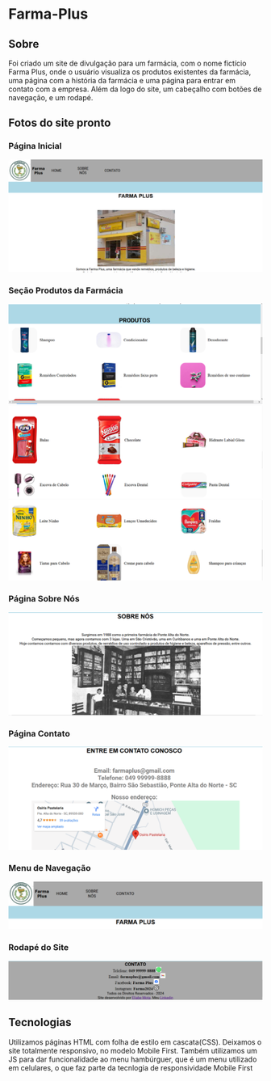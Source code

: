 # Farma-Plus

## Sobre

Foi criado um site de divulgação para um farmácia, com o nome fictício Farma Plus, onde o usuário visualiza os produtos existentes da farmácia, uma página com a história da farmácia e uma página para entrar em contato com a empresa. Além da logo do site, um cabeçalho com botões de navegação, e um rodapé.

## Fotos do site pronto

### **Página Inicial**
![página inicial](./assets/img/site-pronto/page-home.png)

### **Seção Produtos da Farmácia**
![seção produtos 1](./assets/img/site-pronto/section-produtos-1.png)
![seção produtos 2](./assets/img/site-pronto/section-produtos-2.png)
![seção produtos 3](./assets/img/site-pronto/section-produtos-3.png)

### **Página Sobre Nós**
![página sobre nós](./assets/img/site-pronto/page-sobre-nos.png)

### **Página Contato**
![página de contato](./assets/img/site-pronto/page-fale-conosco.png)

### **Menu de Navegação**
![cabeçalho do site](./assets/img/site-pronto/site-header.png)

### **Rodapé do Site**
![rodapé](./assets/img/site-pronto/site-footer.png)





## Tecnologias

Utilizamos páginas HTML com folha de estilo em cascata(CSS). Deixamos o site totalmente responsivo, no modelo Mobile First. Também utilizamos um JS para dar funcionalidade ao menu hambúrguer, que é um menu utilizado em celulares, o que faz parte da tecnlogia de responsividade Mobile First 
